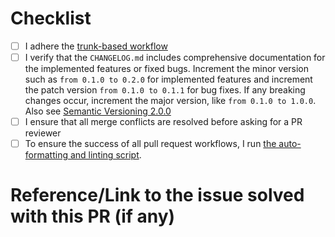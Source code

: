 # Checklist
- [ ] I adhere the [trunk-based workflow](https://www.atlassian.com/continuous-delivery/continuous-integration/trunk-based-development)
- [ ] I verify that the `CHANGELOG.md` includes comprehensive documentation for the implemented features or fixed bugs. Increment the minor version such as `from 0.1.0 to 0.2.0` for implemented features and increment the patch version `from 0.1.0 to 0.1.1` for bug fixes. If any breaking changes occur, increment the major version, like `from 0.1.0 to 1.0.0`. Also see [Semantic Versioning 2.0.0](https://semver.org/lang/de/)
- [ ] I ensure that all merge conflicts are resolved before asking for a PR reviewer
- [ ] To ensure the success of all pull request workflows, I run [the auto-formatting and linting script](../scripts/format-and-lint.sh).

# Reference/Link to the issue solved with this PR (if any)